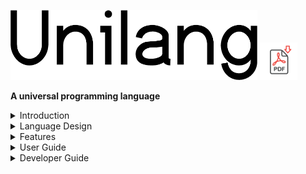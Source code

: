 <img width="395" height="112" src=".readme/unilang-trimmed.png"> [<img width="60" height="60" src=".readme/pdf_download.png">](https://www.dropbox.com/s/1qde65ekii8nyb9/unilang.pdf?dl=1)

**A universal programming language**


</details>
<details>

<summary>Introduction</summary>

This document is the official unilang guide.  It contains all of the documentation with links to supplementary information.  


## GPLs Fall Short
Despite their name, **general-purpose programming languages (GPLs)** have become commonly associated with specific niches across different programming domains.  Due to the differences between these languages (both internal and external to their design), evaluations of the problem space lead to different languages being chosen.  A cross-domain problem is commonly solved through a mixture of languages.  Under such circumstances, individual GPLs have not proven general enough as the solution to the entire problem space.  Unilang's stance is that the amalgamation of different languages could be an implementation detail below a more conceptually pure representation of the full problem ontology.  We consider different languages within the same ontology to be less productive for establishing insight and enabling change over time.  It is better to have the entire problem space of software encoded from the same unifying model.  A unifying language can operate as a transcompiler to other existing GPLs.  


## The Next Layer
Unilang is a **universal programming language (UPL)**.  A UPL has not been formally defined prior to the creation of this document.  As an informal definition, envision a UPL as a language abstraction over GPLs.  UPLs are a universal encoding for developing software.  


## Skepticism
Creating a language that could properly be the right choice for every programming domain sounds impractical.  Domains can have opposite requirements.  Trying to encode everything necessary for all domains would result in something so complicated, contradictory, and convoluted that it would defeat the purpose it set out to accomplish.  It would become too difficult to use in any domain.  These concerns are critically important, and we acknowledge them here as they have been influential in Unilang's design and development.  If Unilang were designed in the traditional way that GPLs are, we would certainly hit many of these problems.  We instead take different approaches toward a language's role in facilitating software.  Unilang is an experiment to challenge these concerns and to try and innovate ways around them.  We will address the particular issues later.  For now, we simply acknowledge the ambition and scope of the project.  


## A Wider Net
A primary focus when first introducing Unilang is a discussion around **encoded information** and **software-related artifacts**.  What do we encode for software and what are the resulting software artifacts?  We discuss what engineers need to encode while working in a problem domain, and what products should come from such an encoding.  A conclusion is made that engineers are not encoding everything necessary due to the limitations, scope, and enforced structure of individual tools.  Additionally, the effect of not having a universal encoding results in multiple encodings across different languages which makes maintenance less feasible over time.  An argument is made that more concepts related to software must be semantically encoded at the language level.  The technical aspects of making this feasible are discussed later.  We will compare it to other programming languages to show the similarities and key differences between them.  The key take-away from this comparison is that Unilang is not competing with other programming languages.  It embraces all of them in its own implementation.  By supporting more and more languages as an output, unilang can extract out paradigms and concepts universal to programing, and prove its genericness through other language toolchains.  


## Full Scope
Let's start by getting you acquainted with the big picture.  Unilang is a tool for writing software.  And like all tools in software, it takes an input and produces an output.  The scope of Unilang's throughput however is ambitious.  Everything a software engineer can express around a problem domain must be encoded in the same ontology.  We find this necessary in maximizing our current understanding of the problem domain, and adapting to its change over time.  The output of this ontology is every chosen artifact that facilitates desired tasks in that domain.  From a programming perspective, we unify all formal and informal languages involved around software.  This information is then encoded as a single abstract data model which is used to create various artifacts.  
![very high level overview of Unilang](.readme/unilang_overview.png "")

The diagram above is intentionally vague.  However, we can use it to compare the transformation process of source code in other programing languages.  The scope of these other languages do not entail all of the work that needs to be done in a real-world software engineering context.  
![high level overview of a GPL](.readme/typical_gpl_overview.png "")

The goals of general purpose programming languages (GPLs) shown above, are also realized within Unilang.  Unilang can be used to generate programs for any domain.  A key feature of Unilang is that it can even target the source code of all other GPLs.  This means that Unilang can be easily adopted in current systems as a transcompiler to other programming languages.  
![Unilang as a transcompiler](.readme/unilang_as_a_transcompiler.png "")

There are many other types of artifacts that should be created alongside software.  Unilang facilitates the creation of these artifacts as well.  
![Unilang to many artifacts](.readme/unilang_to_many_artifacts.png "")

In fact, what you are reading now was generated from Unilang.  


## Motivation
The motivation behind Unilang has grown organically while working as a software engineer.  It serves a purpose both practical and personal while working in the industry.  Some of it has been designed to help within a professional context.  Other parts have been designed around the personal/hobby context.  In this section we will cover the specific motivations around Unilang.  


### Practical
TODO.  


#### File Flexibility
Unilang avoids having to create multiple files if undesirable.  Its customizable in the granularity of files it produces.  N number of unilang files may create a single artifact file.  A single unilang file might also create hundreds of artifact files.  These decisions are highly customizable and can be dependent on file contents.  


#### Code Bloat
Many GPLs accrue areas where ideas need repeated.  Decelerations and definitions may need repeated signatures.  Documentation may need to repeat names above the names being documented.  Unit may tests need to repeat the unit being tested.  Unilang avoids code bloat by not needing things repeated.  


#### Concept Locality
Unilang allows you to describe information local to the data and functions they belong to.  For example, unit tests, benchmarks, examples, constraint specifications, and documentation can all be specified right next to the data / functions they are operating on.  This makes maintenance easier, and improves static analysis given the associated context.  As an analogy, I'd like you consider the same phenomenon that has already happened in web development.  HTML, CSS, and JavaScript had been traditionally grouped separately in the implementation of web applications.  It seems logical to keep semantic markup, styling, and functionality disjoint as a means of low coupling (an engineering discipline where we don't want to conflate different things together).  However, it was only later that the engineering community realized that this was actually a matter of high cohesion where the three languages need unified to create a particular component.  


### Personal
Sometimes it is frustrating working with other people.  Quite often others will advocate misguided opinions that slow me down and lead to worse software.  Compromising with and teaching others is a social undertaking that wastes a lot of my time and can often lead to higher tension.  I have found it better to write software correctly without compromise, and then transform it into a shared development space.  This lets me keep my integrity as an engineer and not break any of my engineering values while still working with others.  This process also helps me get along with other people because they think they are helping, even though my true interests are not in anything they contribute to.  
![an overview of how unilang is used for personal reasons](.readme/unilang-personal-overview.png "")

We attribute labels on which parts of the development cycle we care about.  This reveals a "don't care" cycle which we use unilang to optimize the speed of iteration.  The improved iteration speed of the "don't care" cycle also helps unilang grow to be more conceptually pure, and applicable in more domains.  What we do care about remains streamlined and isolated from other people.  
![an overview of how unilang is used for personal reasons](.readme/unilang-personal-annotated.png "")

This shows that even if the project being worked on is meaningless, we measure our success from a personal space outside.  Summarized this shows us that Unilang supplies a fork that we can care about, and a less desired public-facing path that we can indirectly contribute to through automation.  
![summarized workflow with unilang](.readme/unilang-personal-annotated2.png "")




## Till The End
Unilang may never be finished.  Like many projects it will simply grow closer toward the ideals it has set before itself.  Since unilang is intended to be used for all facets of software engineering, we embrace the large scope of the project.  Scope creep is only detrimental if you intend to finish something completely.  Unilang will grow organically to meet the needs of software engineering and along the way, we will develop, record, and maintain features and capabilities provided by the language.  

</details>
<details>

<summary>Language Design</summary>

In this section, we will discuss the theory of what a programming language should be.  We show how these ideas are applied in shaping the design of Unilang.  


## Hierarchy
In this section we discuss the hierarchy of language.  Consider the current language abstractions within the software engineering domain.  Unilang and its conceptual model are placed above these high level languages.  
![software engineering language abstraction with Unilang placed at the top](.readme/language-abstraction.png "")

Unilang can transcompile down to other languages.  


## Structure
In this section we discuss the structure of language.  Many programming languages represent their syntactic structure as an abstract syntax tree.  Other languages like Lisp and its derivations choose nested lists.  The structure of Unilang is a composed set of algebraic data types.  
![choosing the Unilang structure](.readme/choosing-structure.png "")

This is a subtle but important distinction.  An ADT models the concise structure and shape of programming concepts.  This allows us to work backwards and enable programmers to efficiently populate this structure.  Trying to contort a variety of programming concepts syntactically, and then extracting them out with regular expressions and grammars into generic data structures such as trees and lists has proven insufficient for semantic analysis.  Its the reason that parsing errors are often confusing and unhelpful.  Its the reason that community tooling on code transformation is often limited.  Most importantly, its the reason a language's evolution tends to stagnate as more abstract concepts are squeezed into an existing syntax and grammar.  


## Ergonomics
In this section we discuss the ergonomics of the language in terms of reading and writing.  TODO. this is where we talk about discrete infinity.  TODO. this is where we talk about projectional editors.  


## Guiding Principles


### Syntax
Syntax doesn't matter. It never has, and it never will.  We eliminate syntax complexity through unique symbolic tokens.  Unilang pulls from Unicode's Private Use Area (PUA).  As a result, no matter how many tokens get added the the language, the lexical and syntactical analysis remains trivial.  Unilang comes with its own font, but users can choose their own glyphs to represent individual code points.  Although Unilang could equally be represented in a markup format such as json or yaml, we provide the unicode textual frontend as it tends to look simpler, allow for custom glyphs, and is easy to colorize in editors.  User's can choose to write directly in this unicode format, or use the graphical system built on top of it.  
![Unilang's frontend perspectives vs developer experience](.readme/unilang-look.png "")




### Grammar
You can express anything in any order assuming that it makes sense conceptually.  Semantic analysis builds an ADT nearly identical to the tokens you write.  You can leave many token out, and based on various configurations, you will get default values, automated enrichments, or descriptive errors.  So many languages have bad compiler errors.  You will not find this in Unilang due to the rich token set and easy to understand grammar.  


### Code Generation
Unilang could target LLVM, output byte code for the JVM, or operate under its own interpreter.  However, there is little reason to invest in these efforts at this time.  We stand on the shoulder's of giants and transcompile to other languages.  This is a strategic decision because it helps Unilang grow in 2 ways.  The more languages Unilang can transcompile to other languages, the more we can generalize programming concepts across the ecosystem.  It also helps us show that two seemingly apposing language design decisions can be incorporated into the same language and chosen programatically at build time.  


### Supersets
Many people believe a language should have a strong and simple core.  This is followed by the advice of having libraries do the rest of the heavy lifting.  This stems from the experience of how difficult it becomes to change a language once so much code is written in it.  Unilang puts as much in the language as possible, because anything that is added must be a concept that stands independent of the code that is generated.  Extending Unilang with new tokens is backwards-compatible, and doesn't affect the existing grammar.  Although Unilang may have a large number of language tokens to account for all these concepts, it is not very overwhelming because the majority of them are not required.  


### Steal
Unilang is not afraid to steal all the good ideas from other languages.  Through its design, it avoids all of the pitfalls that current languages accrue when adding too many features.  


### No trade-offs
Typical programming languages are designed around trade-offs.  Unilang refuses to make trade-offs.  Most opinions can be dual supported at the language level, and chosen during code generation.  

</details>
<details>

<summary>Features</summary>

TODO. also consider a language matrix of tests/features that we have working across languages.  


## IDL support
TODO.  


## GPL support
TODO.  


## DSL support
TODO.  

</details>
<details>

<summary>User Guide</summary>

Here we talk about how to use Unilang.  


## Installation
Ready to get started?  Unilang can be built from source in the following way.  
```
git clone git@github.com:Unilang/unilang.git unilang
cd unilang
./build_everything
```
Various CIs are also building from source and can be used as reference.  

| Continuous Integration | Status | Notes | 
| --- | --- | --- | 
| App Veyor | [![Build status](https://ci.appveyor.com/api/projects/status/mubmrg7wis4vubar/branch/master?svg=true)](https://ci.appveyor.com/project/luxe/everything/branch/master) | Full Build | 
Circle | [![CircleCI](https://circleci.com/gh/Unilang/unilang.svg?style=svg)](https://circleci.com/gh/Unilang/unilang) | Bootstraps Build | 
Cirrus | [![Build Status](https://api.cirrus-ci.com/github/Unilang/unilang.svg)](https://cirrus-ci.com/github/Unilang/unilang) | Bootstraps Build | 
Codeship | [![Codeship Status for Unilang/unilang](https://app.codeship.com/projects/9bd37ae0-f384-0136-68bc-72341457e248/status?branch=master)](https://app.codeship.com/projects/9bd37ae0-f384-0136-68bc-72341457e248/) | Full Build | 
Scrutinizer | [![Build Status](https://scrutinizer-ci.com/g/unilang/unilang/badges/build.png?b=master)](https://scrutinizer-ci.com/g/unilang/unilang/build-status/master) | Full Build | 
Semaphore | [![Build Status](https://semaphoreci.com/api/v1/luxe/everything/branches/master/shields_badge.svg)](https://semaphoreci.com/luxe/unilang) | Full Build | 
Shippable | [![Run Status](https://api.shippable.com/projects/5c3163fd4e246e0700cea316/badge?branch=master)](https://app.shippable.com/accounts/5c3163cad1578b0700302159/dashboard) | Full Build | 
Travis | [![Build status](https://travis-ci.com/Unilang/unilang.svg?branch=master)](https://travis-ci.com/Unilang/unilang) | Full Build | 




## Textual Frontend


### YAML
Unilang code can be stored in YAML format and changed directly.  


#### JSON
Unilang code can be stored in JSON format and changed directly.  


## Graphical Frontend
Unilang has its own graphical IDE which makes working in the language easier.  This is the recommended way of using Unilang.  


## Bazel Rule Examples


## Tutorials
These are learning-oriented tutorials to get you antiquated with concepts.  


## How To Guides
These are goal-oriented to show you how to solve particular problems.  


## Explanations
These are understanding-oriented to provide you with background and context.  


## Reference
These is information-oriented to provide you with complete and accurate details.  

</details>
<details>

<summary>Developer Guide</summary>

TODO. here we talk about information for anyone who wants to contribute to the Unilang project.  


## Build System
TODO.  


### Hermetics
The project is designed to be hermetic.  This means that all external dependencies should be bootstrapped by the build system and self-contained within the repository.  If anything in the build relies on an external dependency (not available or tracked by the repository) this can break user's builds, and it is a bug.  Here is an overview on what the build system looks like.  
![diagram of the build system](.readme/build-system.png "")




## Contribute
There are no rules.  Make a ticket about anything.  We'll figure it out together.  

